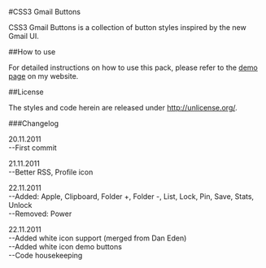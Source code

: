 #CSS3 Gmail Buttons

CSS3 Gmail Buttons is a collection of button styles inspired by the new Gmail UI.

##How to use

For detailed instructions on how to use this pack, please refer to the <a href="http://adamwhitcroft.com/lab/css3-gmail-buttons/">demo page</a> on my website.

##License

The styles and code herein are released under http://unlicense.org/.

###Changelog

20.11.2011<br>
--First commit

21.11.2011<br>
--Better RSS, Profile icon

22.11.2011<br>
--Added: Apple, Clipboard, Folder +, Folder -, List, Lock, Pin, Save, Stats, Unlock
<br>
--Removed: Power

22.11.2011<br>
--Added white icon support (merged from Dan Eden)<br>
--Added white icon demo buttons<br>
--Code housekeeping